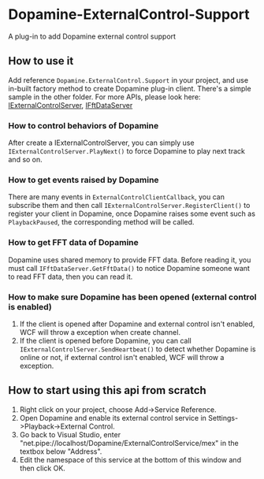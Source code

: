 # Dopamine-ExternalControl-Support
A plug-in to add Dopamine external control support

## How to use it
Add reference `Dopamine.ExternalControl.Support` in your project, and use in-built factory method to create Dopamine plug-in client. There's a simple sample in the other folder. For more APIs, please look here: [IExternalControlServer](https://github.com/Magentaize/Dopamine/blob/master/Dopamine.Common/Services/ExternalControl/IExternalControlServer.cs), [IFftDataServer](https://github.com/Magentaize/Dopamine/blob/master/Dopamine.Common/Services/ExternalControl/IFftDataServer.cs)

### How to control behaviors of Dopamine
After create a IExternalControlServer, you can simply use `IExternalControlServer.PlayNext()` to force Dopamine to play next track and so on.

### How to get events raised by Dopamine
There are many events in `ExternalControlClientCallback`, you can subscribe them and then call  `IExternalControlServer.RegisterClient()` to register your client in Dopamine, once Dopamine raises some event such as `PlaybackPaused`, the corresponding method will be called.

### How to get FFT data of Dopamine
Dopamine uses shared memory to provide FFT data. Before reading it, you must call `IFftDataServer.GetFftData()` to notice Dopamine someone want to read FFT data, then you can read it.

### How to make sure Dopamine has been opened (external control is enabled)
1. If the client is opened after Dopamine and external control isn't enabled, WCF will throw a exception when create channel.
2. If the  client is opened before Dopamine, you can call `IExternalControlServer.SendHeartbeat()` to detect whether Dopamine is online or not, if external control isn't enabled, WCF will throw a exception.

## How to start using this api from scratch
1. Right click on your project, choose Add->Service Reference.
2. Open Dopamine and enable its external control service in Settings->Playback->External Control.
3. Go back to Visual Studio, enter "net.pipe://localhost/Dopamine/ExternalControlService/mex" in the textbox below "Address".
4. Edit the namespace of this service at the bottom of this window and then click OK.
